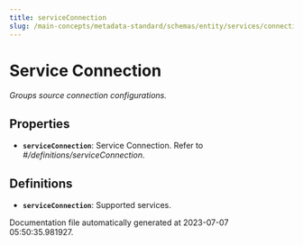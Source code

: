 ```yaml
---
title: serviceConnection
slug: /main-concepts/metadata-standard/schemas/entity/services/connections/serviceconnection
---
```


# Service Connection

*Groups source connection configurations.*

## Properties

- **`serviceConnection`**: Service Connection. Refer to *#/definitions/serviceConnection*.
## Definitions

- **`serviceConnection`**: Supported services.


Documentation file automatically generated at 2023-07-07 05:50:35.981927.
